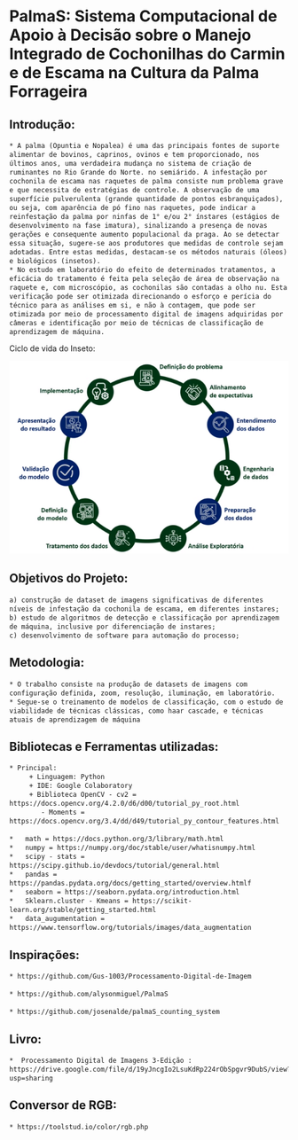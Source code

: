 # PalmaS: Sistema Computacional de Apoio à Decisão sobre o Manejo Integrado de Cochonilhas do Carmin e de Escama na Cultura da Palma Forrageira

## Introdução: 
    * A palma (Opuntia e Nopalea) é uma das principais fontes de suporte alimentar de bovinos, caprinos, ovinos e tem proporcionado, nos últimos anos, uma verdadeira mudança no sistema de criação de ruminantes no Rio Grande do Norte. no semiárido. A infestação por cochonila de escama nas raquetes de palma consiste num problema grave e que necessita de estratégias de controle. A observação de uma superfície pulverulenta (grande quantidade de pontos esbranquiçados), ou seja, com aparência de pó fino nas raquetes, pode indicar a reinfestação da palma por ninfas de 1° e/ou 2° ínstares (estágios de desenvolvimento na fase imatura), sinalizando a presença de novas gerações e consequente aumento populacional da praga. Ao se detectar essa situação, sugere-se aos produtores que medidas de controle sejam adotadas. Entre estas medidas, destacam-se os métodos naturais (óleos) e biológicos (insetos). 
    * No estudo em laboratório do efeito de determinados tratamentos, a eficácia do tratamento é feita pela seleção de área de observação na raquete e, com microscópio, as cochonilas são contadas a olho nu. Esta verificação pode ser otimizada direcionando o esforço e perícia do técnico para as análises em si, e não à contagem, que pode ser otimizada por meio de processamento digital de imagens adquiridas por câmeras e identificação por meio de técnicas de classificação de aprendizagem de máquina.
    
 Ciclo de vida do Inseto:
  <div align="center">
      <img src="https://github.com/Gus-1003/DataScience/blob/main/Ciclo_de_Vida_Dados.png">
  </div>
    
## Objetivos do Projeto:
    a) construção de dataset de imagens significativas de diferentes níveis de infestação da cochonila de escama, em diferentes instares; 
    b) estudo de algoritmos de detecção e classificação por aprendizagem de máquina, inclusive por diferenciação de instares; 
    c) desenvolvimento de software para automação do processo;

## Metodologia:
    * O trabalho consiste na produção de datasets de imagens com configuração definida, zoom, resolução, iluminação, em laboratório. 
    * Segue-se o treinamento de modelos de classificação, com o estudo de viabilidade de técnicas clássicas, como haar cascade, e técnicas atuais de aprendizagem de máquina

## Bibliotecas e Ferramentas utilizadas:
    * Principal:   
         + Linguagem: Python
         + IDE: Google Colaboratory
         + Biblioteca OpenCV - cv2 = https://docs.opencv.org/4.2.0/d6/d00/tutorial_py_root.html   
            - Moments = https://docs.opencv.org/3.4/dd/d49/tutorial_py_contour_features.html
    
    *   math = https://docs.python.org/3/library/math.html
    *   numpy = https://numpy.org/doc/stable/user/whatisnumpy.html
    *   scipy - stats = https://scipy.github.io/devdocs/tutorial/general.html    
    *   pandas = https://pandas.pydata.org/docs/getting_started/overview.htmlf
    *   seaborn = https://seaborn.pydata.org/introduction.html
    *   Sklearn.cluster - Kmeans = https://scikit-learn.org/stable/getting_started.html
    *   data_augumentation = https://www.tensorflow.org/tutorials/images/data_augmentation

## Inspirações:
    * https://github.com/Gus-1003/Processamento-Digital-de-Imagem
    
    * https://github.com/alysonmiguel/PalmaS
    
    * https://github.com/josenalde/palmaS_counting_system

##  Livro:
    *  Processamento Digital de Imagens 3-Edição : https://drive.google.com/file/d/19yJncgIo2LsuKdRp224rObSpgvr9DubS/view?usp=sharing
   
   
## Conversor de RGB:
    * https://toolstud.io/color/rgb.php

